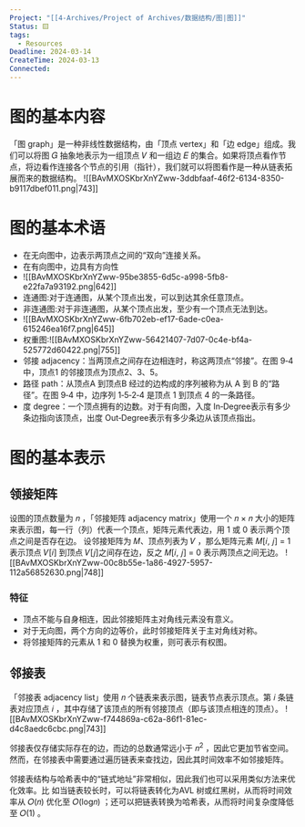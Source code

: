 ```yaml
---
Project: "[[4-Archives/Project of Archives/数据结构/图|图]]"
Status: 🟨
tags:
  - Resources
Deadline: 2024-03-14
CreateTime: 2024-03-13
Connected: 
---
```


# 图的基本内容
「图 graph」是一种非线性数据结构，由「顶点 vertex」和「边 edge」组成。我们可以将图 𝐺 抽象地表示为一组顶点 𝑉 和一组边 𝐸 的集合。如果将顶点看作节点，将边看作连接各个节点的引用（指针），我们就可以将图看作是一种从链表拓展而来的数据结构。
![[BAvMXOSKbrXnYZww-3ddbfaaf-46f2-6134-8350-b9117dbef011.png|743]]
# 图的基本术语
- 在无向图中，边表示两顶点之间的“双向”连接关系。
- 在有向图中，边具有方向性
- ![[BAvMXOSKbrXnYZww-95be3855-6d5c-a998-5fb8-e22fa7a93192.png|642]]
- 连通图:对于连通图，从某个顶点出发，可以到达其余任意顶点。
- 非连通图:对于非连通图，从某个顶点出发，至少有一个顶点无法到达。
- ![[BAvMXOSKbrXnYZww-6fb702eb-ef17-6ade-c0ea-615246ea16f7.png|645]]
- 权重图:![[BAvMXOSKbrXnYZww-56421407-7d07-0c4e-bf4a-525772d60422.png|755]]
- 邻接 adjacency：当两顶点之间存在边相连时，称这两顶点“邻接”。在图 9‑4 中，顶点1 的邻接顶点为顶点2、3、5。
- 路径 path：从顶点A 到顶点B 经过的边构成的序列被称为从 A 到 B 的“路径”。在图 9‑4 中，边序列 1‑5‑2‑4 是顶点 1 到顶点 4 的一条路径。
- 度 degree：一个顶点拥有的边数。对于有向图，入度 In‑Degree表示有多少条边指向该顶点，出度 Out‑Degree表示有多少条边从该顶点指出。
# 图的基本表示
## 领接矩阵
设图的顶点数量为 𝑛 ，「邻接矩阵 adjacency matrix」使用一个 𝑛 × 𝑛 大小的矩阵来表示图，每一行（列）代表一个顶点，矩阵元素代表边，用 1 或 0 表示两个顶点之间是否存在边。
设邻接矩阵为 𝑀、顶点列表为 𝑉 ，那么矩阵元素 𝑀[𝑖, 𝑗] = 1 表示顶点 𝑉[𝑖] 到顶点 𝑉[𝑗]之间存在边，反之 𝑀[𝑖, 𝑗] = 0 表示两顶点之间无边。
![[BAvMXOSKbrXnYZww-00c8b55e-1a86-4927-5957-112a56852630.png|748]]

### 特征
- 顶点不能与自身相连，因此邻接矩阵主对角线元素没有意义。
- 对于无向图，两个方向的边等价，此时邻接矩阵关于主对角线对称。
- 将邻接矩阵的元素从 1 和 0 替换为权重，则可表示有权图。
## 邻接表
「邻接表 adjacency list」使用 𝑛 个链表来表示图，链表节点表示顶点。第 𝑖 条链表对应顶点 𝑖 ，其中存储了该顶点的所有邻接顶点（即与该顶点相连的顶点）。
![[BAvMXOSKbrXnYZww-f744869a-c62a-86f1-81ec-d4c8aedc6cbc.png|743]]

邻接表仅存储实际存在的边，而边的总数通常远小于 𝑛<sup>2</sup> ，因此它更加节省空间。然而，在邻接表中需要通过遍历链表来查找边，因此其时间效率不如邻接矩阵。

邻接表结构与哈希表中的“链式地址”非常相似，因此我们也可以采用类似方法来优化效率。比
如当链表较长时，可以将链表转化为AVL 树或红黑树，从而将时间效率从 𝑂(𝑛) 优化至 𝑂(log𝑛) ；还可以把链表转换为哈希表，从而将时间复杂度降低至 𝑂(1) 。
